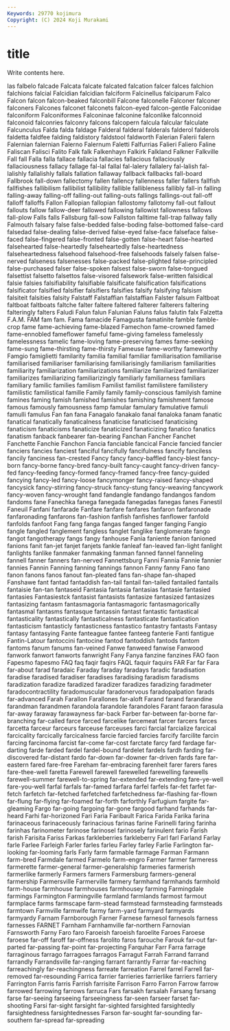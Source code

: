 ```yaml
---
Keywords: 29770 kojimura
Copyright: (C) 2024 Koji Murakami
---
```


# title

Write contents here.



las falbelo falcade Falcata falcate falcated
falcation falcer falces falchion falchions falcial Falcidian falcidian falciform Falcinellus
falciparum Falco Falcon falcon falcon-beaked falconbill Falcone falconelle Falconer falconer
falconers Falcones falconet falconets falcon-eyed falcon-gentle Falconidae falconiform Falconiformes Falconinae
falconine falconlike falconnoid falconoid falconries falconry falcons falcopern falcula falcular
falculate Falcunculus Falda falda faldage Falderal falderal falderals falderol falderols
faldetta faldfee falding faldistory faldstool faldworth Falerian Falerii falern Falernian
falernian Falerno Falernum Faletti Falfurrias Falieri Faliero Faline Faliscan Falisci
Falito Falk falk Falkenhayn Falkirk Falkland Falkner Falkville Fall fall
Falla falla fallace fallacia fallacies fallacious fallaciously fallaciousness fallacy fallage
fal-lal fallal fal-lalery fallalery fal-lalish fal-lalishly fallalishly fallals fallation fallaway
fallback fallbacks fall-board Fallbrook fall-down fallectomy fallen fallency fallenness faller
fallers fallfish fallfishes fallibilism fallibilist fallibility fallible fallibleness fallibly fall-in
falling falling-away falling-off falling-out falling-outs fallings fallings-out fall-off falloff falloffs
Fallon Fallopian fallopian fallostomy fallotomy fall-out fallout fallouts fallow fallow-deer
fallowed fallowing fallowist fallowness fallows fall-plow Falls falls Fallsburg fall-sow
Fallston falltime fall-trap fallway fally Falmouth falsary false false-bedded false-boding
false-bottomed false-card falsedad false-dealing false-derived false-eyed false-face falseface false-faced false-fingered
false-fronted false-gotten false-heart false-hearted falsehearted false-heartedly falseheartedly false-heartedness falseheartedness falsehood
falsehood-free falsehoods falsely falsen false-nerved falseness falsenesses false-packed false-plighted false-principled
false-purchased falser false-spoken falsest false-sworn false-tongued falsettist falsetto falsettos false-visored
falsework false-written falsidical falsie falsies falsifiability falsifiable falsificate falsification falsifications
falsificator falsified falsifier falsifiers falsifies falsify falsifying falsism falsiteit falsities
falsity Falstaff Falstaffian falstaffian Falster falsum Faltboat faltboat faltboats faltche
falter faltere faltered falterer falterers faltering falteringly falters Faludi Falun
falun Falunian Faluns falus falutin falx Falzetta F.A.M. FAM fam
fam. Fama famacide Famagusta famatinite famble famble-crop fame fame-achieving fame-blazed
Famechon fame-crowned famed fame-ennobled fameflower fameful fame-giving fameless famelessly famelessness
famelic fame-loving fame-preserving fames fame-seeking fame-sung fame-thirsting fame-thirsty Fameuse fame-worthy
fameworthy Famgio famiglietti familarity familia familial familiar familiarisation familiarise familiarised
familiariser familiarising familiarisingly familiarism familiarities familiarity familiarization familiarizations familiarize familiarized
familiarizer familiarizes familiarizing familiarizingly familiarly familiarness familiars familiary familic families
familism Familist familist familistere familistery familistic familistical famille Family family
family-conscious familyish famine famines faming famish famished famishes famishing famishment
famose famous famously famousness famp famular famulary famulative famuli famulli
famulus Fan fan fana Fanagalo fanakalo fanal fanaloka fanam fanatic
fanatical fanatically fanaticalness fanaticise fanaticised fanaticising fanaticism fanaticisms fanaticize fanaticized
fanaticizing fanatico fanatics fanatism fanback fanbearer fan-bearing Fanchan Fancher Fanchet
Fanchette Fanchie Fanchon Fancia fanciable fancical Fancie fancied fancier fanciers
fancies fanciest fanciful fancifully fancifulness fancify fanciless fancily fanciness fan-crested
Fancy fancy fancy-baffled fancy-blest fancy-born fancy-borne fancy-bred fancy-built fancy-caught fancy-driven
fancy-fed fancy-feeding fancy-formed fancy-framed fancy-free fancy-guided fancying fancy-led fancy-loose fancymonger
fancy-raised fancy-shaped fancysick fancy-stirring fancy-struck fancy-stung fancy-weaving fancywork fancy-woven fancy-wrought
fand fandangle fandango fandangos fandom fandoms fane Fanechka fanega fanegada
fanegadas fanegas fanes Fanestil Faneuil Fanfani fanfarade Fanfare fanfare fanfares
fanfaron fanfaronade fanfaronading fanfarons fan-fashion fanfish fanfishes fanflower fanfold fanfolds
fanfoot Fang fang fanga fangas fanged fanger fanging Fangio fangle
fangled fanglement fangless fanglet fanglike fanglomerate fango fangot fangotherapy fangs
fangy fanhouse Fania faniente fanion fanioned fanions fanit fan-jet fanjet
fanjets fankle fanleaf fan-leaved fan-light fanlight fanlights fanlike fanmaker fanmaking
fanman fanned fannel fanneling fannell fanner fanners fan-nerved Fannettsburg Fanni
Fannia Fannie fannier fannies Fannin Fanning fanning fannings fannon Fanny
fanny Fano fano fanon fanons fanos fanout fan-pleated fans fan-shape
fan-shaped Fanshawe fant fantad fantaddish fan-tail fantail fan-tailed fantailed fantails
fantaisie fan-tan fantaseid Fantasia fantasia fantasias fantasie fantasied fantasies Fantasiestck
fantasist fantasists fantasize fantasized fantasizes fantasizing fantasm fantasmagoria fantasmagoric fantasmagorically
fantasmal fantasms fantasque fantassin fantast fantastic fantastical fantasticality fantastically fantasticalness
fantasticate fantastication fantasticism fantasticly fantasticness fantastico fantastry fantasts Fantasy fantasy
fantasying Fante fanteague fantee fanteeg fanterie Fanti fantigue Fantin-Latour fantoccini
fantocine fantod fantoddish fantods fantom fantoms fanum fanums fan-veined Fanwe
fanweed fanwise Fanwood fanwork fanwort fanworts fanwright Fany Fanya fanzine
fanzines FAO faon Fapesmo fapesmo FAQ faq faqir faqirs FAQL
faquir faquirs FAR Far far Fara far-about farad faradaic Faraday
faraday faradays faradic faradisation faradise faradised faradiser faradises faradising faradism
faradisms faradization faradize faradized faradizer faradizes faradizing faradmeter faradocontractility faradomuscular
faradonervous faradopalpation farads far-advanced Farah Farallon Farallones far-aloft Farand farand
farandine farandman farandmen farandola farandole farandoles Farant faraon farasula far-away
faraway farawayness far-back Farber far-between far-borne far-branching far-called farce farced
farcelike farcemeat farcer farcers farces farcetta farceur farceurs farceuse farceuses
farci farcial farcialize farcical farcicality farcically farcicalness farcie farcied farcies
farcify farcilite farcin farcing farcinoma farcist far-come far-cost farctate farcy
fard fardage far-darting farde farded fardel fardel-bound fardelet fardels fardh
farding far-discovered far-distant fardo far-down far-downer far-driven fards fare far-eastern
fared fare-free Fareham far-embracing farenheit farer farers fares fare-thee-well faretta
Farewell farewell farewelled farewelling farewells farewell-summer farewell-to-spring far-extended far-extending fare-ye-well
fare-you-well farfal farfals far-famed farfara farfel farfels far-fet farfet far-fetch
farfetch far-fetched farfetched farfetchedness far-flashing far-flown far-flung far-flying far-foamed far-forth
farforthly Farfugium fargite far-gleaming Fargo far-going fargoing far-gone fargood farhand
farhands far-heard Farhi far-horizoned Fari Faria Faribault Farica Farida Farika
farina farinaceous farinaceously farinacious farinas farine Farinelli faring farinha farinhas
farinometer farinose farinosel farinosely farinulent fario Farish farish Farisita Fariss
Farkas farkleberries farkleberry Farl farl Farland Farlay farle Farlee Farleigh
Farler farles farleu Farley farley Farlie Farlington far-looking far-looming farls
Farly farm farmable farmage Farman Farmann farm-bred Farmdale farmed Farmelo
farm-engro Farmer farmer farmeress farmerette farmer-general farmer-generalship farmeries farmerish farmerlike
farmerly Farmers farmers Farmersburg farmers-general farmership Farmersville Farmerville farmery farmhand
farmhands farmhold farm-house farmhouse farmhouses farmhousey farming Farmingdale farmings Farmington
Farmingville farmland farmlands farmost farmout farmplace farms farmscape farm-stead farmstead
farmsteading farmsteads farmtown Farmville farmwife farmy farm-yard farmyard farmyards farmyardy
Farnam Farnborough Farner Farnese farnesol farnesols farness farnesses FARNET Farnham
Farnhamville far-northern Farnovian Farnsworth Farny Faro faro Faroeish faroeish faroelite
Faroes Faroese faroese far-off faroff far-offness farolito faros farouche Farouk
far-out far-parted far-passing far-point far-projecting Farquhar Farr Farra farrage farraginous
farrago farragoes farragos Farragut Farrah Farrand farrand farrandly Farrandsville far-ranging
farrant farrantly Farrar far-reaching farreachingly far-reachingness farreate farreation Farrel farrel
Farrell far-removed far-resounding Farrica farrier farrieries farrierlike farriers farriery Farrington
Farris farris Farrish farrisite Farrison Farro Farron Farrow farrow farrowed
farrowing farrows farruca Fars farsakh farsalah Farsang farsang farse far-seeing
farseeing farseeingness far-seen farseer farset far-shooting Farsi far-sight farsight far-sighted
farsighted farsightedly farsightedness farsightednesses Farson far-sought far-sounding far-southern far-spread far-spreading
